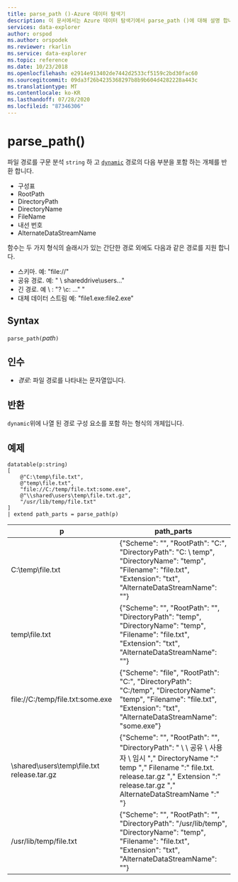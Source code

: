 ```yaml
---
title: parse_path ()-Azure 데이터 탐색기
description: 이 문서에서는 Azure 데이터 탐색기에서 parse_path ()에 대해 설명 합니다.
services: data-explorer
author: orspod
ms.author: orspodek
ms.reviewer: rkarlin
ms.service: data-explorer
ms.topic: reference
ms.date: 10/23/2018
ms.openlocfilehash: e2914e913402de7442d2533cf5159c2bd30fac60
ms.sourcegitcommit: 09da3f26b4235368297b8b9b604d4282228a443c
ms.translationtype: MT
ms.contentlocale: ko-KR
ms.lasthandoff: 07/28/2020
ms.locfileid: "87346306"
---
```

# <a name="parse_path"></a>parse_path()

파일 경로를 구문 분석 `string` 하 고 [`dynamic`](./scalar-data-types/dynamic.md) 경로의 다음 부분을 포함 하는 개체를 반환 합니다.
* 구성표
* RootPath
* DirectoryPath
* DirectoryName
* FileName
* 내선 번호
* AlternateDataStreamName

함수는 두 가지 형식의 슬래시가 있는 간단한 경로 외에도 다음과 같은 경로를 지원 합니다.
* 스키마. 예: "file://"
* 공유 경로. 예: " \\ shareddrive\users..."
* 긴 경로. 예 \\ : "? \c: ..." "
* 대체 데이터 스트림 예: "file1.exe:file2.exe"

## <a name="syntax"></a>Syntax

`parse_path(`*path*`)`

## <a name="arguments"></a>인수

* *경로*: 파일 경로를 나타내는 문자열입니다.

## <a name="returns"></a>반환

`dynamic`위에 나열 된 경로 구성 요소를 포함 하는 형식의 개체입니다.

## <a name="example"></a>예제

<!-- csl: https://help.kusto.windows.net/Samples -->
```kusto
datatable(p:string) 
[
    @"C:\temp\file.txt",
    @"temp\file.txt",
    "file://C:/temp/file.txt:some.exe",
    @"\\shared\users\temp\file.txt.gz",
    "/usr/lib/temp/file.txt"
]
| extend path_parts = parse_path(p)

```

|p|path_parts
|---|---
|C:\temp\file.txt|{"Scheme": "", "RootPath": "C:", "DirectoryPath": "C: \\ temp", "DirectoryName": "temp", "Filename": "file.txt", "Extension": "txt", "AlternateDataStreamName": ""}
|temp\file.txt|{"Scheme": "", "RootPath": "", "DirectoryPath": "temp", "DirectoryName": "temp", "Filename": "file.txt", "Extension": "txt", "AlternateDataStreamName": ""}
|file://C:/temp/file.txt:some.exe|{"Scheme": "file", "RootPath": "C:", "DirectoryPath": "C:/temp", "DirectoryName": "temp", "Filename": "file.txt", "Extension": "txt", "AlternateDataStreamName": "some.exe"}
|\\shared\users\temp\file.txt release.tar.gz|{"Scheme": "", "RootPath": "", "DirectoryPath": " \\ \\ 공유 \\ 사용자 \\ 임시 "," DirectoryName ":" temp "," Filename ":" file.txt. release.tar.gz "," Extension ":" release.tar.gz "," AlternateDataStreamName ":" "}
|/usr/lib/temp/file.txt|{"Scheme": "", "RootPath": "", "DirectoryPath": "/usr/lib/temp", "DirectoryName": "temp", "Filename": "file.txt", "Extension": "txt", "AlternateDataStreamName": ""}
